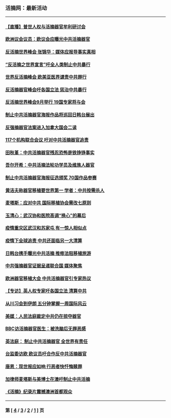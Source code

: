 ### 活摘网：最新活动
---
#### [【直播】普世人权与活摘器官牟利研讨会](../../pages/nf5883/n13425146.md?03240430) 
#### [欧洲议会议员：欧议会应曝光中共活摘器官](../../pages/nf5883/n13336571.md?03240430) 
#### [反活摘世界峰会 张锦华：媒体应报导事实真相](../../pages/nf5883/n13278502.md?03240430) 
#### [“反活摘之世界宣言”吁全人类制止中共暴行](../../pages/nf5883/n13259730.md?03240430) 
#### [世界反活摘峰会 欧美亚医界谴责中共罪行](../../pages/nf5883/n13253550.md?03240430) 
#### [反活摘器官峰会吁各国立法 惩治中共暴行](../../pages/nf5883/n13245052.md?03240430) 
#### [反活摘世界峰会9月举行 19国专家将与会](../../pages/nf5883/n13201492.md?03240430) 
#### [制止中共活摘器官海报作品将巡回日韩台展出](../../pages/nf5883/n13177791.md?03240430) 
#### [反强摘器官法案进入加拿大国会二读](../../pages/nf5883/n13033450.md?03240430) 
#### [117个机构联合会议 吁对中共活摘器官追责](../../pages/nf5883/n12775087.md?03240430) 
#### [田秋堇：中共活摘器官残忍恐怖是铁铮铮事实](../../pages/nf5883/n12702148.md?03240430) 
#### [吾尔开希：中共活摘法轮功学员及维族人器官](../../pages/nf5883/n12693197.md?03240430) 
#### [制止中共活摘器官海报征选颁奖 70国作品参赛](../../pages/nf5883/n12692050.md?03240430) 
#### [黄洁夫称器官移植要世界第一 学者：中共按需杀人](../../pages/nf5883/n12572329.md?03240430) 
#### [麦塔斯：应对中共 国际移植协会需改七原则](../../pages/nf5883/n12514711.md?03240430) 
#### [玉清心：武汉协和医院高调“换心”的幕后](../../pages/nf5883/n12298730.md?03240430) 
#### [疫情重灾区武汉和苏家屯 有一惊人相似点](../../pages/nf5883/n12150824.md?03240430) 
#### [疫情下全球追责 中共还面临另一大清算](../../pages/nf5883/n12070397.md?03240430) 
#### [日韩台携手曝光中共活摘 推修法阻移植旅游](../../pages/nf5883/n11712046.md?03240430) 
#### [中共强摘器官证据呈递联合国 媒体聚焦](../../pages/nf5883/n11546426.md?03240430) 
#### [欧洲器官移植大会 中共活摘器官引专家热议](../../pages/nf5883/n11539095.md?03240430) 
#### [【专访】英人权专家吁各国立法 清算中共](../../pages/nf5883/n11367315.md?03240430) 
#### [从川习会到伊朗 五分钟掌握一周国际风云](../../pages/nf5883/n11338520.md?03240430) 
#### [美媒：人民法庭裁定中共仍在掠夺器官](../../pages/nf5883/n11334897.md?03240430) 
#### [BBC访活摘器官医生：被洗脑后无罪恶感](../../pages/nf5883/n11335935.md?03240430) 
#### [英法庭： 制止中共活摘器官 全世界有责任](../../pages/nf5883/n11330691.md?03240430) 
#### [台监委访欧 欧议员吁合作反中共活摘器官](../../pages/nf5883/n11109190.md?03240430) 
#### [唐恩：现世报应如响 行恶者快忏悔赎罪](../../pages/nf5883/n11104016.md?03240430) 
#### [加律师麦塔斯与美博士在澳吁制止中共活摘](../../pages/nf5883/n10724764.md?03240430) 
#### [《活摘》纪录片震撼澳洲首都观众](../../pages/nf5883/n10722747.md?03240430) 

---
#### 第 [ [4](./4.md?03240430) / [3](./3.md?03240430) / [2](./2.md?03240430) / [1](./1.md?03240430) ] 页
